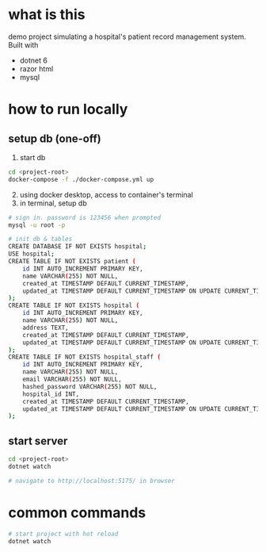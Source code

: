 # what is this
demo project simulating a hospital's patient record management system.  
Built with
- dotnet 6
- razor html
- mysql

# how to run locally
## setup db (one-off)
1. start db 
```bash
cd <project-root>
docker-compose -f ./docker-compose.yml up
```
2. using docker desktop, access to container's terminal
3. in terminal, setup db
```bash
# sign in. password is 123456 when prompted
mysql -u root -p

# init db & tables
CREATE DATABASE IF NOT EXISTS hospital;
USE hospital;
CREATE TABLE IF NOT EXISTS patient (
    id INT AUTO_INCREMENT PRIMARY KEY,
    name VARCHAR(255) NOT NULL,
    created_at TIMESTAMP DEFAULT CURRENT_TIMESTAMP,
    updated_at TIMESTAMP DEFAULT CURRENT_TIMESTAMP ON UPDATE CURRENT_TIMESTAMP
);
CREATE TABLE IF NOT EXISTS hospital (
    id INT AUTO_INCREMENT PRIMARY KEY,
    name VARCHAR(255) NOT NULL,
    address TEXT,
    created_at TIMESTAMP DEFAULT CURRENT_TIMESTAMP,
    updated_at TIMESTAMP DEFAULT CURRENT_TIMESTAMP ON UPDATE CURRENT_TIMESTAMP
);
CREATE TABLE IF NOT EXISTS hospital_staff (
    id INT AUTO_INCREMENT PRIMARY KEY,
    name VARCHAR(255) NOT NULL,
    email VARCHAR(255) NOT NULL,
    hashed_password VARCHAR(255) NOT NULL,
    hospital_id INT,
    created_at TIMESTAMP DEFAULT CURRENT_TIMESTAMP,
    updated_at TIMESTAMP DEFAULT CURRENT_TIMESTAMP ON UPDATE CURRENT_TIMESTAMP
);
```
## start server
```bash
cd <project-root>
dotnet watch

# navigate to http://localhost:5175/ in browser
```

# common commands
```bash
# start project with hot reload
dotnet watch
```